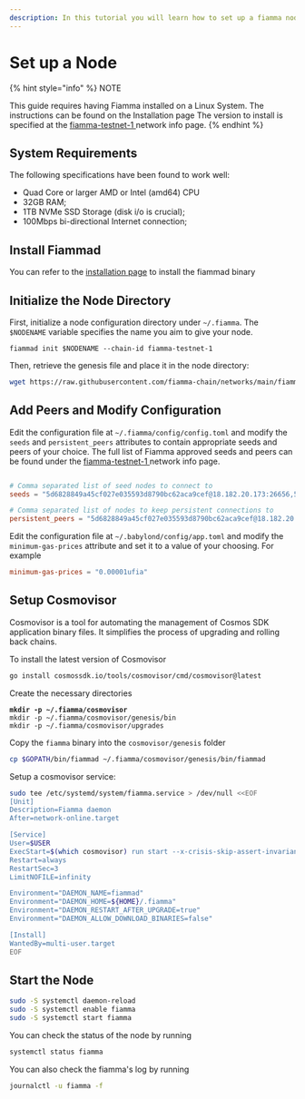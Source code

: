 ```yaml
---
description: In this tutorial you will learn how to set up a fiamma node
---
```


# Set up a Node

{% hint style="info" %}
NOTE

This guide requires having Fiamma installed on a Linux System. The instructions can be found on the Installation page The version to install is specified at the [fiamma-testnet-1 ](https://github.com/fiamma-chain/networks/tree/main/fiamma-testnet-1)network info page.
{% endhint %}

## System Requirements

The following specifications have been found to work well:

* Quad Core or larger AMD or Intel (amd64) CPU
* 32GB RAM;
* 1TB NVMe SSD Storage (disk i/o is crucial);
* 100Mbps bi-directional Internet connection;

## Install Fiammad <a href="#id-1-initialize-the-node-directory" id="id-1-initialize-the-node-directory"></a>

You can refer to the [installation page](../../user-guides/installation.md) to install the fiammad binary

## Initialize the Node Directory <a href="#id-1-initialize-the-node-directory" id="id-1-initialize-the-node-directory"></a>

First, initialize a node configuration directory under `~/.fiamma`. The `$NODENAME` variable specifies the name you aim to give your node.

```shell
fiammad init $NODENAME --chain-id fiamma-testnet-1
```

Then, retrieve the genesis file and place it in the node directory:

```bash
wget https://raw.githubusercontent.com/fiamma-chain/networks/main/fiamma-testnet-1/genesis.json -O ~/.fiamma/config/genesis.json
```

## Add Peers and Modify Configuration <a href="#id-2-add-peers-and-modify-configuration" id="id-2-add-peers-and-modify-configuration"></a>

Edit the configuration file at `~/.fiamma/config/config.toml` and modify the `seeds` and `persistent_peers` attributes to contain appropriate seeds and peers of your choice. The full list of Fiamma approved seeds and peers can be found under the [fiamma-testnet-1 ](https://github.com/fiamma-chain/networks/tree/main/fiamma-testnet-1)network info page.

```toml

# Comma separated list of seed nodes to connect to
seeds = "5d6828849a45cf027e035593d8790bc62aca9cef@18.182.20.173:26656,526d13f3ce3e0b56fa3ac26a48f231e559d4d60c@35.73.202.182:26656"

# Comma separated list of nodes to keep persistent connections to
persistent_peers = "5d6828849a45cf027e035593d8790bc62aca9cef@18.182.20.173:26656,526d13f3ce3e0b56fa3ac26a48f231e559d4d60c@35.73.202.182:26656"
```

Edit the configuration file at `~/.babylond/config/app.toml` and modify the `minimum-gas-prices` attribute and set it to a value of your choosing. For example

```toml
minimum-gas-prices = "0.00001ufia"
```

## Setup Cosmovisor <a href="#id-3-setup-cosmovisor" id="id-3-setup-cosmovisor"></a>

Cosmovisor is a tool for automating the management of Cosmos SDK application binary files. It simplifies the process of upgrading and rolling back chains.

To install the latest version of Cosmovisor

```bash
go install cosmossdk.io/tools/cosmovisor/cmd/cosmovisor@latest
```

Create the necessary directories

<pre class="language-bash"><code class="lang-bash"><strong>mkdir -p ~/.fiamma/cosmovisor
</strong>mkdir -p ~/.fiamma/cosmovisor/genesis/bin
mkdir -p ~/.fiamma/cosmovisor/upgrades
</code></pre>

Copy the `fiamma` binary into the `cosmovisor/genesis` folder

```bash
cp $GOPATH/bin/fiammad ~/.fiamma/cosmovisor/genesis/bin/fiammad
```

Setup a cosmovisor service:

```bash
sudo tee /etc/systemd/system/fiamma.service > /dev/null <<EOF
[Unit]
Description=Fiamma daemon
After=network-online.target

[Service]
User=$USER
ExecStart=$(which cosmovisor) run start --x-crisis-skip-assert-invariants
Restart=always
RestartSec=3
LimitNOFILE=infinity

Environment="DAEMON_NAME=fiammad"
Environment="DAEMON_HOME=${HOME}/.fiamma"
Environment="DAEMON_RESTART_AFTER_UPGRADE=true"
Environment="DAEMON_ALLOW_DOWNLOAD_BINARIES=false"

[Install]
WantedBy=multi-user.target
EOF
```

## Start the Node <a href="#id-4-start-the-node" id="id-4-start-the-node"></a>

```bash
sudo -S systemctl daemon-reload
sudo -S systemctl enable fiamma
sudo -S systemctl start fiamma
```

You can check the status of the node by running

```bash
systemctl status fiamma
```

You can also check the fiamma's log by running

```bash
journalctl -u fiamma -f
```
